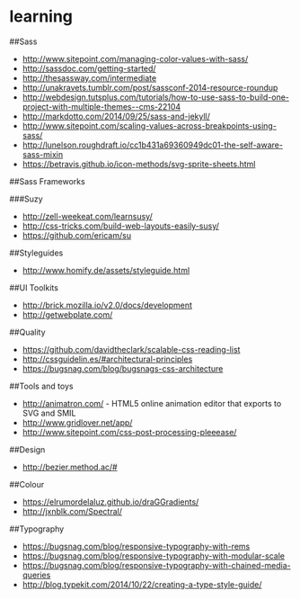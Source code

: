 learning
========

##Sass

* http://www.sitepoint.com/managing-color-values-with-sass/
* http://sassdoc.com/getting-started/
* http://thesassway.com/intermediate
* http://unakravets.tumblr.com/post/sassconf-2014-resource-roundup
* http://webdesign.tutsplus.com/tutorials/how-to-use-sass-to-build-one-project-with-multiple-themes--cms-22104
* http://markdotto.com/2014/09/25/sass-and-jekyll/
* http://www.sitepoint.com/scaling-values-across-breakpoints-using-sass/
* http://lunelson.roughdraft.io/cc1b431a69360949dc01-the-self-aware-sass-mixin
* https://betravis.github.io/icon-methods/svg-sprite-sheets.html

##Sass Frameworks

###Suzy

* http://zell-weekeat.com/learnsusy/
* http://css-tricks.com/build-web-layouts-easily-susy/
* https://github.com/ericam/su

##Styleguides

* http://www.homify.de/assets/styleguide.html

##UI Toolkits

* http://brick.mozilla.io/v2.0/docs/development
* http://getwebplate.com/

##Quality

* https://github.com/davidtheclark/scalable-css-reading-list
* http://cssguidelin.es/#architectural-principles
* https://bugsnag.com/blog/bugsnags-css-architecture

##Tools and toys

* http://animatron.com/ - HTML5 online animation editor that exports to SVG and SMIL
* http://www.gridlover.net/app/
* http://www.sitepoint.com/css-post-processing-pleeease/

##Design

* http://bezier.method.ac/#

##Colour

* https://elrumordelaluz.github.io/draGGradients/
* http://jxnblk.com/Spectral/

##Typography

* https://bugsnag.com/blog/responsive-typography-with-rems
* https://bugsnag.com/blog/responsive-typography-with-modular-scale
* https://bugsnag.com/blog/responsive-typography-with-chained-media-queries
* http://blog.typekit.com/2014/10/22/creating-a-type-style-guide/
